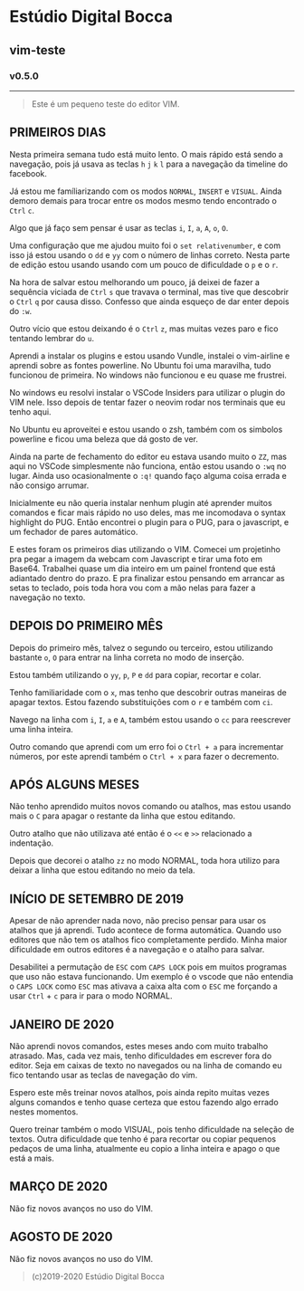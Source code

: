 # Estúdio Digital Bocca

## vim-teste

### v0.5.0

---

> Este é um pequeno teste do editor VIM.

## PRIMEIROS DIAS

Nesta primeira semana tudo está muito lento. O mais rápido está sendo a navegação, pois já usava as teclas `h` `j` `k` `l` para a navegação da timeline do facebook.

Já estou me famíliarizando com os modos `NORMAL`, `INSERT` e `VISUAL`. Ainda demoro demais para trocar entre os modos mesmo tendo encontrado o `Ctrl` `c`.

Algo que já faço sem pensar é usar as teclas `i`, `I`, `a`, `A`, `o`, `O`.

Uma configuração que me ajudou muito foi o `set relativenumber`, e com isso já estou usando o `dd` e `yy` com o número de linhas correto. Nesta parte de edição estou usando usando com um pouco de dificuldade o `p` e o `r`.

Na hora de salvar estou melhorando um pouco, já deixei de fazer a sequência viciada de `Ctrl` `s` que travava o terminal, mas tive que descobrir o `Ctrl` `q` por causa disso. Confesso que ainda esqueço de dar enter depois do `:w`.

Outro vício que estou deixando é o `Ctrl` `z`, mas muitas vezes paro e fico tentando lembrar do `u`.

Aprendi a instalar os plugins e estou usando Vundle, instalei o vim-airline e aprendi sobre as fontes powerline. No Ubuntu foi uma maravilha, tudo funcionou de primeira. No windows não funcionou e eu quase me frustrei.

No windows eu resolvi instalar o VSCode Insiders para utilizar o plugin do VIM nele. Isso depois de tentar fazer o neovim rodar nos terminais que eu tenho aqui.

No Ubuntu eu aproveitei e estou usando o zsh, também com os simbolos powerline e ficou uma beleza que dá gosto de ver.

Ainda na parte de fechamento do editor eu estava usando muito o `ZZ`, mas aqui no VSCode simplesmente não funciona, então estou usando o `:wq` no lugar. Ainda uso ocasionalmente o `:q!` quando faço alguma coisa errada e não consigo arrumar.

Inicialmente eu não queria instalar nenhum plugin até aprender muitos comandos e ficar mais rápido no uso deles, mas me incomodava o syntax highlight do PUG. Então encontrei o plugin para o PUG, para o javascript, e um fechador de pares automático.

E estes foram os primeiros dias utilizando o VIM. Comecei um projetinho pra pegar a imagem da webcam com Javascript e tirar uma foto em Base64. Trabalhei quase um dia inteiro em um painel frontend que está adiantado dentro do prazo. E pra finalizar estou pensando em arrancar as setas to teclado, pois toda hora vou com a mão nelas para fazer a navegação no texto.

## DEPOIS DO PRIMEIRO MÊS

Depois do primeiro mês, talvez o segundo ou terceiro, estou utilizando bastante `o`, `O` para entrar na linha correta no modo de inserção.

Estou também utilizando o `yy`, `p`, `P` e `dd` para copiar, recortar e colar.

Tenho familiaridade com o `x`, mas tenho que descobrir outras maneiras de apagar textos. Estou fazendo substituições com o `r` e também com `ci`.

Navego na linha com `i`, `I`, `a` e `A`, também estou usando o `cc` para reescrever uma linha inteira.

Outro comando que aprendi com um erro foi o `Ctrl + a` para incrementar números, por este aprendi também o `Ctrl + x` para fazer o decremento.

## APÓS ALGUNS MESES

Não tenho aprendido muitos novos comando ou atalhos, mas estou usando mais o `C` para apagar o restante da linha que estou editando.

Outro atalho que não utilizava até então é o `<<` e `>>` relacionado a indentação.

Depois que decorei o atalho `zz` no modo NORMAL, toda hora utilizo para deixar a linha que estou editando no meio da tela.

## INÍCIO DE SETEMBRO DE 2019

Apesar de não aprender nada novo, não preciso pensar para usar os atalhos que já aprendi. Tudo acontece de forma automática. Quando uso editores que não tem os atalhos fico completamente perdido. Minha maior dificuldade em outros editores é a navegação e o atalho para salvar.

Desabilitei a permutação de `ESC` com `CAPS LOCK` pois em muitos programas que uso não estava funcionando. Um exemplo é o vscode que não entendia o `CAPS LOCK` como `ESC` mas ativava a caixa alta com o `ESC` me forçando a usar `Ctrl` + `c` para ir para o modo NORMAL.

## JANEIRO DE 2020

Não aprendi novos comandos, estes meses ando com muito trabalho atrasado. Mas, cada vez mais, tenho dificuldades em escrever fora do editor. Seja em caixas de texto no navegados ou na linha de comando eu fico tentando usar as teclas de navegação do vim.

Espero este mês treinar novos atalhos, pois ainda repito muitas vezes alguns comandos e tenho quase certeza que estou fazendo algo errado nestes momentos.

Quero treinar também o modo VISUAL, pois tenho dificuldade na seleção de textos. Outra dificuldade que tenho é para recortar ou copiar pequenos pedaços de uma linha, atualmente eu copio a linha inteira e apago o que está a mais.

## MARÇO DE 2020

Não fiz novos avanços no uso do VIM.

## AGOSTO DE 2020

Não fiz novos avanços no uso do VIM.

> (c)2019-2020 Estúdio Digital Bocca
